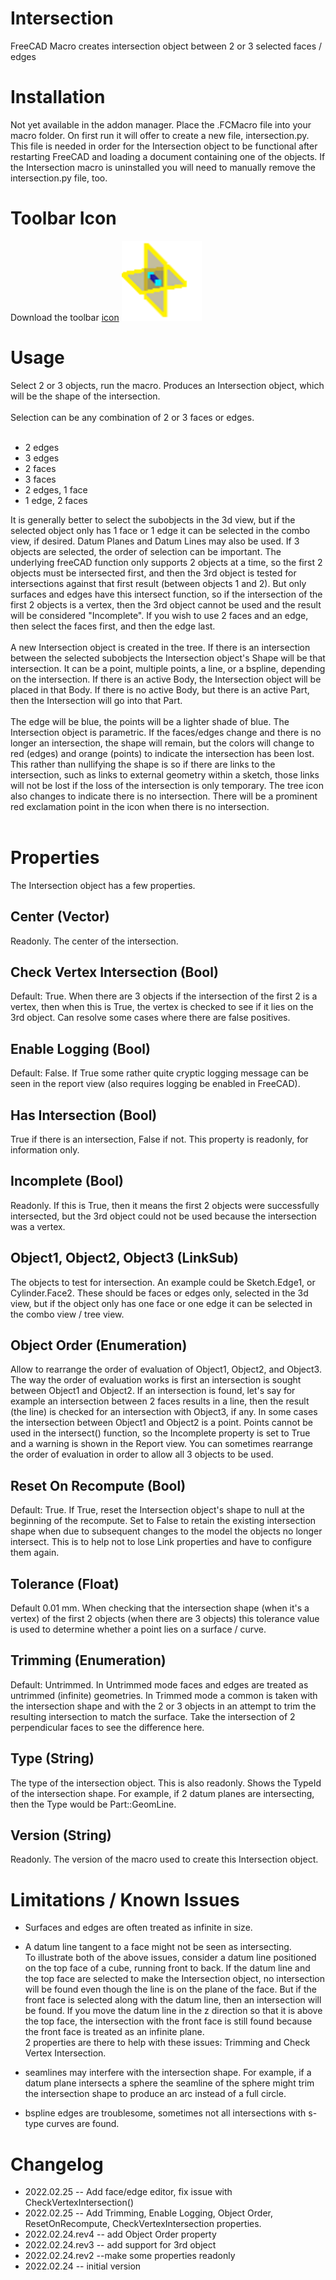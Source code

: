 # Intersection
FreeCAD Macro creates intersection object between 2 or 3 selected faces / edges

# Installation
Not yet available in the addon manager.  Place the .FCMacro file into your macro folder.  On first run it will offer to create a new file, intersection.py.  This file is needed in order for the Intersection object to be functional after restarting FreeCAD and loading a document containing one of the objects.  If the Intersection macro is uninstalled you will need to manually remove the intersection.py file, too.<br/>

# Toolbar Icon
Download the toolbar <a href="Intersection_Icon.svg">icon</a> <img src="Intersection_Icon.svg" alt="toolbar icon"><br/>

# Usage
Select 2 or 3 objects, run the macro.  Produces an Intersection object, which will be the shape of the intersection.<br/>
<br/>
Selection can be any combination of 2 or 3 faces or edges.<br/>
<br/>
* 2 edges
* 3 edges
* 2 faces
* 3 faces
* 2 edges, 1 face
* 1 edge, 2 faces

It is generally better to select the subobjects in the 3d view, but if the selected object only has 1 face or 1 edge it can be selected in the combo view, if desired.  Datum Planes and Datum Lines may also be used.  If 3 objects are selected, the order of selection can be important.  The underlying freeCAD function only supports 2 objects at a time, so the first 2 objects must be intersected first, and then the 3rd object is tested for intersections against that first result (between objects 1 and 2).  But only surfaces and edges have this intersect function, so if the intersection of the first 2 objects is a vertex, then the 3rd object cannot be used and the result will be considered "Incomplete".  If you wish to use 2 faces and an edge, then select the faces first, and then the edge last.<br/>
<br/>
A new Intersection object is created in the tree.  If there is an intersection between the selected subobjects the Intersection object's Shape will be that intersection.  It can be a point, multiple points, a line, or a bspline, depending on the intersection.  If there is an active Body, the Intersection object will be placed in that Body.  If there is no active Body, but there is an active Part, then the Intersection will go into that Part.<br/>
<br/>
The edge will be blue, the points will be a lighter shade of blue.  The Intersection object is parametric.  If the faces/edges change and there is no longer an intersection, the shape will remain, but the colors will change to red (edges) and orange (points) to indicate the intersection has been lost.  This rather than nullifying the shape is so if there are links to the intersection, such as links to external geometry within a sketch, those links will not be lost if the loss of the intersection is only temporary.  The tree icon also changes to indicate there is no intersection.  There will be a prominent red exclamation point in the icon when there is no intersection.<br/>
<br/>
# Properties
The Intersection object has a few properties.
## Center (Vector)
Readonly.  The center of the intersection.
## Check Vertex Intersection (Bool)
Default: True.  When there are 3 objects if the intersection of the first 2 is a vertex, then when this is True, the vertex is checked to see if it lies on the 3rd object.  Can resolve some cases where there are false positives.
## Enable Logging (Bool)
Default: False.  If True some rather quite cryptic logging message can be seen in the report view (also requires logging be enabled in FreeCAD).
## Has Intersection (Bool)
True if there is an intersection, False if not.  This property is readonly, for information only.
## Incomplete (Bool)
Readonly.  If this is True, then it means the first 2 objects were successfully intersected, but the 3rd object could not be used because the intersection was a vertex.
## Object1, Object2, Object3 (LinkSub)
The objects to test for intersection.  An example could be Sketch.Edge1, or Cylinder.Face2.  These should be faces or edges only, selected in the 3d view, but if the object only has one face or one edge it can be selected in the combo view / tree view.
## Object Order (Enumeration)
Allow to rearrange the order of evaluation of Object1, Object2, and Object3.  The way the order of evaluation works is first an intersection is sought between Object1 and Object2.  If an intersection is found, let's say for example an intersection between 2 faces results in a line, then the result (the line) is checked for an intersection with Object3, if any.  In some cases the intersection between Object1 and Object2 is a point.  Points cannot be used in the intersect() function, so the Incomplete property is set to True and a warning is shown in the Report view.  You can sometimes rearrange the order of evaluation in order to allow all 3 objects to be used.
## Reset On Recompute (Bool)
Default: True.  If True, reset the Intersection object's shape to null at the beginning of the recompute.  Set to False to retain the existing intersection shape when due to subsequent changes to the model the objects no longer intersect.  This is to help not to lose Link properties and have to configure them again.
## Tolerance (Float)
Default 0.01 mm.  When checking that the intersection shape (when it's a vertex) of the first 2 objects (when there are 3 objects) this tolerance value is used to determine whether a point lies on a surface / curve.
## Trimming (Enumeration)
Default: Untrimmed.  In Untrimmed mode faces and edges are treated as untrimmed (infinite) geometries.  In Trimmed mode a common is taken with the intersection shape and with the 2 or 3 objects in an attempt to trim the resulting intersection to match the surface.  Take the intersection of 2 perpendicular faces to see the difference here.
## Type (String)
The type of the intersection object.  This is also readonly.  Shows the TypeId of the intersection shape.  For example, if 2 datum planes are intersecting, then the Type would be Part::GeomLine.
## Version (String)
Readonly.  The version of the macro used to create this Intersection object.

# Limitations / Known Issues
* Surfaces and edges are often treated as infinite in size.<br/>
* A datum line tangent to a face might not be seen as intersecting.<br/>
To illustrate both of the above issues, consider a datum line positioned on the top face of a cube, running front to back.  If the datum line and the top face are selected to make the Intersection object, no intersection will be found even though the line is on the plane of the face.  But if the front face is selected along with the datum line, then an intersection will be found.  If you move the datum line in the z direction so that it is above the top face, the intersection with the front face is still found because the front face is treated as an infinite plane.<br/>
2 properties are there to help with these issues: Trimming and Check Vertex Intersection.

* seamlines may interfere with the intersection shape.  For example, if a datum plane intersects a sphere the seamline of the sphere might trim the intersection shape to produce an arc instead of a full circle.<br/>
* bspline edges are troublesome, sometimes not all intersections with s-type curves are found.

# Changelog
* 2022.02.25 -- Add face/edge editor, fix issue with CheckVertexIntersection()
* 2022.02.25 -- Add Trimming, Enable Logging, Object Order, ResetOnRecompute, CheckVertexIntersection properties.
* 2022.02.24.rev4 -- add Object Order property
* 2022.02.24.rev3 -- add support for 3rd object
* 2022.02.24.rev2 --make some properties readonly
* 2022.02.24 -- initial version
